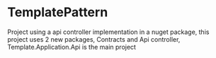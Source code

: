 # TemplatePattern
Project using a api controller implementation in a nuget package, this project uses 2 new packages, Contracts and Api controller, Template.Application.Api is the main project
